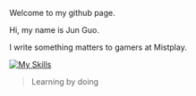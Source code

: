 

Welcome to my github page.

Hi, my name is Jun Guo.

I write something matters to gamers at Mistplay.


[![My Skills](https://skillicons.dev/icons?i=typescript,javascript,rust,python)](https://skillicons.dev)

> Learning by doing
